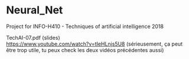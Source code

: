 # Neural_Net  
Project for INFO-H410 - Techniques of artificial intelligence 2018  

TechAI-07.pdf (slides)  
https://www.youtube.com/watch?v=tIeHLnjs5U8 (sérieusement, ça peut être trop utile, tu peux check les deux vidéos précédentes aussi)  

